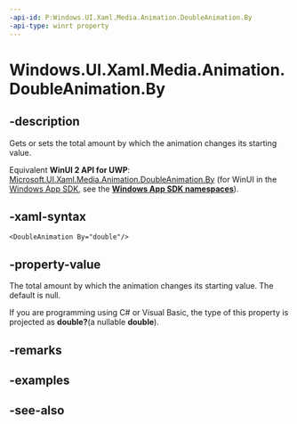 ```yaml
---
-api-id: P:Windows.UI.Xaml.Media.Animation.DoubleAnimation.By
-api-type: winrt property
---
```


<!-- Property syntax
public Windows.Foundation.IReference<double> By { get;  set; }
-->

# Windows.UI.Xaml.Media.Animation.DoubleAnimation.By

## -description
Gets or sets the total amount by which the animation changes its starting value.

Equivalent **WinUI 2 API for UWP**: [Microsoft.UI.Xaml.Media.Animation.DoubleAnimation.By](/windows/winui/api/microsoft.ui.xaml.media.animation.doubleanimation.by) (for WinUI in the [Windows App SDK](/windows/apps/windows-app-sdk/), see the **[Windows App SDK namespaces](/windows/windows-app-sdk/api/winrt/)**).

## -xaml-syntax
```xaml
<DoubleAnimation By="double"/>
```


## -property-value
The total amount by which the animation changes its starting value. The default is null.

<!--Projection dochack:-->
If you are programming using C# or Visual Basic, the type of this property is projected as **double?**(a nullable **double**).

## -remarks

## -examples

## -see-also
